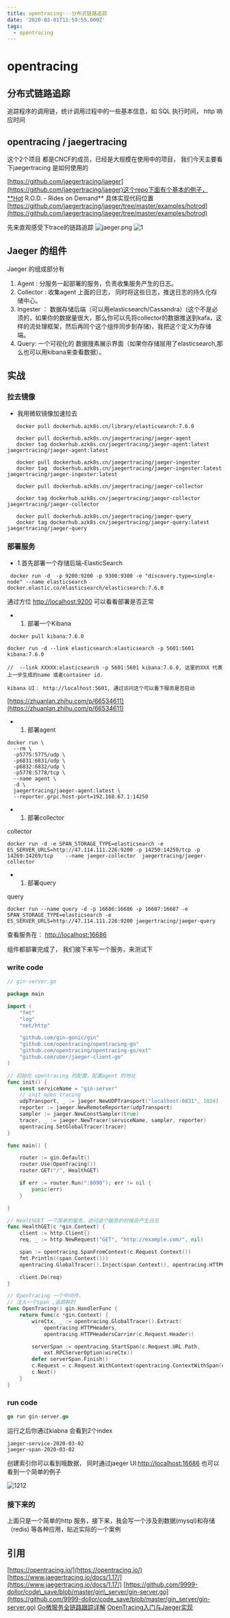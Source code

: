 ```yaml
---
title: opentracing---分布式链路追踪
date: '2020-03-01T11:59:55.000Z'
tags:
  - opentracing
---
```


# opentracing

## 分布式链路追踪

追踪程序的调用链，统计调用过程中的一些基本信息，如 SQL 执行时间， http 响应时间

## opentracing  / jaegertracing

这个2个项目 都是CNCF的成员，已经是大规模在使用中的项目， 我们今天主要看下jaegertracing 是如何使用的

[https://github.com/jaegertracing/jaeger](https://github.com/jaegertracing/jaeger)这个repo下面有个基本的例子，**Hot R.O.D. - Rides on Demand** 具体实现代码位置 [https://github.com/jaegertracing/jaeger/tree/master/examples/hotrod](https://github.com/jaegertracing/jaeger/tree/master/examples/hotrod)

先来直观感受下trace的链路追踪 ![jaeger.png](https://lin19999.oss-cn-beijing.aliyuncs.com/jaeger.png) ![1](https://lin19999.oss-cn-beijing.aliyuncs.com/jaeger1.png)

## Jaeger 的组件

Jaeger 的组成部分有

1. Agent : 分服务一起部署的服务，负责收集服务产生的日志。
2. Collector : 收集agent 上面的日志，  同时将这些日志，推送日志的持久化存储中心。
3. Ingester ： 数据存储后端（可以用elasticsearch/Cassandra）\(这个不是必须的，如果你的数据量很大，那么你可以先将collector的数据推送到kafa，这样的流处理框架，然后再同个这个组件同步到存储\)，我把这个定义为存储端。
4. Query: 一个可视化的 数据搜素展示界面（如果你存储层用了elasticsearch,那么也可以用kibana来查看数据）。

## 实战

### 拉去镜像

* 我用微软镜像加速拉去

```text
   docker pull dockerhub.azk8s.cn/library/elasticsearch:7.6.0

   docker pull dockerhub.azk8s.cn/jaegertracing/jaeger-agent
   docker tag dockerhub.azk8s.cn/jaegertracing/jaeger-agent:latest jaegertracing/jaeger-agent:latest

   docker pull dockerhub.azk8s.cn/jaegertracing/jaeger-ingester
   docker tag  dockerhub.azk8s.cn/jaegertracing/jaeger-ingester:latest  jaegertracing/jaeger-ingester:latest

   docker pull dockerhub.azk8s.cn/jaegertracing/jaeger-collector

   docker tag dockerhub.azk8s.cn/jaegertracing/jaeger-collector  jaegertracing/jaeger-collector 

   docker pull dockerhub.azk8s.cn/jaegertracing/jaeger-query
   docker tag dockerhub.azk8s.cn/jaegertracing/jaeger-query:latest jaegertracing/jaeger-query
```

### 部署服务

* 1.首先部署一个存储后端-ElasticSearch

```text
 docker run -d  -p 9200:9200 -p 9300:9300 -e "discovery.type=single-node" --name elasticsearch  docker.elastic.co/elasticsearch/elasticsearch:7.6.0
```

通过方位 [http://localhost:9200](http://localhost:9200) 可以看看部署是否正常

* 1. 部署一个Kibana

```text
 docker pull kibana:7.6.0

docker run -d --link elasticsearch:elasticsearch -p 5601:5601 kibana:7.6.0

//  --link XXXXX:elasticsearch -p 5601:5601 kibana:7.6.0, 这里的XXX 代表上一步生成的name 或者container id.

kibana UI： http://localhost:5601, 通过访问这个可以看下服务是否启动
```

[https://zhuanlan.zhihu.com/p/66534611](https://zhuanlan.zhihu.com/p/66534611)

* 1. 部署agent 

```text
docker run \
  --rm \
  -p5775:5775/udp \
  -p6831:6831/udp \
  -p6832:6832/udp \
  -p5778:5778/tcp \
  --name agent \
  -d \
  jaegertracing/jaeger-agent:latest \
  --reporter.grpc.host-port=192.168.67.1:14250
```

* 1. 部署collector

collector

```text
docker run -d -e SPAN_STORAGE_TYPE=elasticsearch -e ES_SERVER_URLS=http://47.114.111.226:9200 -p 14250:14250/tcp -p 14269:14269/tcp    --name jaeger-collector  jaegertracing/jaeger-collector
```

* 1. 部署query

query

```text
docker run --name query -d -p 16686:16686 -p 16687:16687 -e SPAN_STORAGE_TYPE=elasticsearch -e ES_SERVER_URLS=http://47.114.111.226:9200 jaegertracing/jaeger-query
```

查看服务在： [http://localhost:16686](http://localhost:16686)

组件都部署完成了， 我们接下来写一个服务，来测试下

### write code

```go
// gin-server.go

package main

import (
    "fmt"
    "log"
    "net/http"

    "github.com/gin-gonic/gin"
    "github.com/opentracing/opentracing-go"
    "github.com/opentracing/opentracing-go/ext"
    "github.com/uber/jaeger-client-go"
)

// 初始化 opentracing 的配置，配置agent 的地址
func init() {
    const serviceName = "gin-server"
    // init open tracing
    udpTransport, _ := jaeger.NewUDPTransport("localhost:6831", 1024)
    reporter := jaeger.NewRemoteReporter(udpTransport)
    sampler := jaeger.NewConstSampler(true)
    tracer, _ := jaeger.NewTracer(serviceName, sampler, reporter)
    opentracing.SetGlobalTracer(tracer)
}

func main() {

    router := gin.Default()
    router.Use(OpenTracing())
    router.GET("/", HealthGET)

    if err := router.Run(":8090"); err != nil {
        panic(err)
    }

}

// HealthGET 一个简单的服务，访问这个服务的时候会产生日志
func HealthGET(c *gin.Context) {
    client := http.Client{}
    req, _ := http.NewRequest("GET", "http://example.com/", nil)

    span := opentracing.SpanFromContext(c.Request.Context())
    fmt.Println((span.Context()))
    opentracing.GlobalTracer().Inject(span.Context(), opentracing.HTTPHeaders, opentracing.HTTPHeadersCarrier(req.Header))

    client.Do(req)
}

// OpenTracing 一个中间件，
// 注入一个span ,追踪耗时
func OpenTracing() gin.HandlerFunc {
    return func(c *gin.Context) {
        wireCtx, _ := opentracing.GlobalTracer().Extract(
            opentracing.HTTPHeaders,
            opentracing.HTTPHeadersCarrier(c.Request.Header))

        serverSpan := opentracing.StartSpan(c.Request.URL.Path,
            ext.RPCServerOption(wireCtx))
        defer serverSpan.Finish()
        c.Request = c.Request.WithContext(opentracing.ContextWithSpan(c.Request.Context(), serverSpan))
        c.Next()
    }
}
```

### run code

```go
go run gin-server.go
```

运行之后你通过kiabna 会看到2个index

```text
jaeger-service-2020-03-02
jaeger-span-2020-03-02
```

创建索引你可以看到哦数据， 同时通过jaeger UI:[http://localhost:16686](http://localhost:16686) 也可以看到一个简单的例子

![1212](https://lin19999.oss-cn-beijing.aliyuncs.com/jaaa.png)

### 接下来的

上面只是一个简单的http 服务，接下来，我会写一个涉及到数据\(mysql\)和存储（redis\) 等各种应用，贴近实际的一个案例

## 引用

[https://opentracing.io/](https://opentracing.io/) [https://www.jaegertracing.io/docs/1.17/](https://www.jaegertracing.io/docs/1.17/) [https://github.com/9999-dollor/code\_save/blob/master/gin\_server/gin-server.go](https://github.com/9999-dollor/code_save/blob/master/gin_server/gin-server.go) [Go微服务全链路跟踪详解](https://zhuanlan.zhihu.com/p/79419529) [OpenTracing入门与Jaeger实现](https://zhuanlan.zhihu.com/p/34318538)

